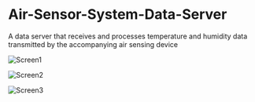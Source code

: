 # Air-Sensor-System-Data-Server
A data server that receives and processes temperature and humidity data transmitted by the accompanying air sensing device  
  
![Screen1](https://github.com/phancak/Air-Sensor-System-Data-Server/assets/84169376/b1b63f8e-b4a8-4dd0-8c1a-2b3b418422df)

![Screen2](https://github.com/phancak/Air-Sensor-System-Data-Server/assets/84169376/22ab5e75-19f6-4dcf-9edc-dec788da752c)

![Screen3](https://github.com/phancak/Air-Sensor-System-Data-Server/assets/84169376/a846ae66-12f5-41e3-94e9-ef730a5a53c5)
